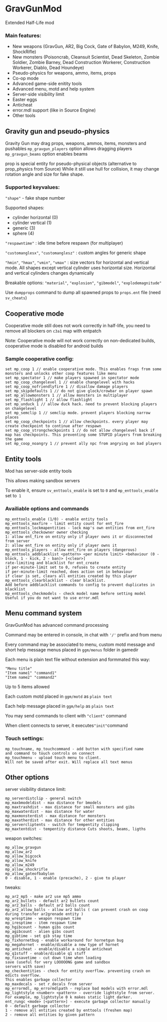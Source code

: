 
# GravGunMod

Extended Half-Life mod

### Main features:

* New weapons (GravGun, AR2, Big Cock, Gate of Babylon, M249, Knife, ShockRifle)
* New monsters (Poisoncrab, Cleansuit Scientist, Dead Skeleton, Zombie Soldier, Zombie Barney, Dead Construction Workerer, Construction Workerer, Diablo, Dead Houndeye)
* Pseudo-physics for weapons, ammo, items, props
* Co-op mode
* Advanced game-side enitity tools
* Advanced menu, motd and help system
* Server-side visibility limit
* Easter eggs
* Anticheat
* error.mdl support (like in Source Engine)
* Other tools

## Gravity gun and pseudo-physics

Gravity Gun may drag props, weapons, ammos, items, monsters and pushables
`mp_gravgun_players` option allows dragging players
`mp_gravgun_beams` option enables beams

prop is special entity for pseudo-physical objects (alternative to prop_physics from Source)
While it still use hull for collision, it may change rotation angle and size for fake shape.

### Supported keyvalues:

`"shape"` - fake shape number

Supported shapes:

 * cylinder horizontal (0)
 * cylinder vertical (1)
 * generic (3)
 * sphere (4)

`"respawntime"` : idle time before respawn (for multiplayer)

`"customanglesx"`, `"customanglesz"` : custom angles for generic shape

`"hmin"`, `"hmax"`, `"vmin"`, `"vmax"` : size vectors for horizontal and vertical mode.
All shapes except vertical cylinder uses horizontal size. Horizontal and vertical cylinders changes dynamically

Breakable options: `"material"`,  `"explosion"`, `"gibmodel"`, `"explodemagnitude"`

Use `dumpprops` command to dump all spawned props to `props.ent` file (need `sv_cheats`)

## Cooperative mode

Cooperative mode still does not work correctly in half-life, you need to remove all blockers on `c3a1` map with entpatch

Note: Cooperative mode will not work correctly on non-dedicated builds, cooperative mode is disabled for android builds

### Sample cooperative config:

```
set mp_coop 1 // enable cooperative mode. This enables frags from some monsters and unlocks other coop features like menu
set mp_spectator 1 // make players spawned in spectator mode
set mp_coop_changelevel 1 // enable changelevel with hacks
set mp_coop_nofriendlyfire 1 // disallow damage players
set mp_skipdefaults 1 // do not give glock/crowbar on player spawn
set mp_allowmonsters 1 // allow monsters in multiplayer
set mp_flashlight 1 // allow flashlight
set mp_unduck 1 // allow duck hack. need to prevent blocking players on changelevel
set mp_semclip 1 // semclip mode. prevent players blocking narrow places
set mp_coop_checkpoints 1 // allow checkpoints. every player may create checkpoint to continue after respawn
set mp_coop_strongcheckpoints 1 // do not allow changelevel back if map has checkpoints. This preventing some STUPID players from breaking the game
set mp_coop_noangry 1 // prevent ally npc from angrying on bad players
```

## Entity tools

Mod has server-side entity tools

This allows making sandbox servers

To enable it, ensure `sv_enttools_enable` is set to `0` and `mp_enttools_enable` set to` 1`

### Availiable options and commands

```
mp_enttools_enable (1/0) - enable entity tools
mp_enttools_maxfire - limit entity count for ent_fire
mp_enttools_lockmapentities - lock map's own entities from ent_fire
mp_enttools_checkowner owner checking
1: allow ent_fire on entity only if player owns it or disconnected from server
2: allow ent_fire on entity only if player owns it
mp_enttools_players - allow ent_fire on players (dangerous)
mp_enttools_addblacklist <pattern> <per minute limit> <behaviour (0 - block, 1 - kick, 2 - ban)> [<clear>]
rate-limiting and blacklist for ent_create
if per-minute-limit set to 0, refuses to create entity
if per-minute-limit reached, does action set in behaviour
if clear is set, clears all entities created by this player
mp_enttools_clearblacklist - clear blacklist.
Add before addblacklist commands to config to prevent duplicates in blacklist
mp_enttools_checkmodels - check model name before setting model
Useful if you do not want to use error.mdl
```

## Menu command system

GravGunMod has advanced command processing

Command may be entered in console, in chat with `'/'` prefix and from menu

Every command may be associated to menu, custom motd message and short help message
menus placed in `ggm/menus` folder in gamedir

Each menu is plain text file without extension and formmated this way:
```
"Menu title"
"Item name1" "command1"
"Item name2" "command2"
```
Up to 5 items allowed

Each custom motd placed in `ggm/motd` as `plain text`

Each help message placed in `ggm/help` as `plain text`

You may send commands to client with `"client"` command

When client connects to server, it executes` "init" `command

### Touch settings:

```
mp_touchname, mp_touchcommand - add button with specified name
and command to touch controls on connect
mp_touchmenu - upload touch menu to client.
Will not be saved after exit. Will replace all text menus
```


## Other options


server visibility distance limit:
```
mp_serverdistclip - general switch
mp_maxbmodeldist - max distance for bmodels
mp_maxtrashdist - max distance for small monsters and gibs
mp_maxwaterdist - max distance for water
mp_maxmonsterdist - max distance for monsters
mp_maxotherdist - max distance for other entities
mp_servercliptents - switch for tempentity clipping
mp_maxtentdist - tempentity distance Cuts shoots, beams, ligths
```
weapon switches:

```
mp_allow_gravgun
mp_allow_ar2
mp_allow_bigcock
mp_allow_knife
mp_allow_m249
mp_allow_shockrifle
mp_allow_gateofbabylon
0 - disable, 1 - enable (precache), 2 - give to player
```
tweaks:
```
mp_ar2_mp5 - make ar2 use mp5 ammo
mp_ar2_bullets - default ar2 bullets count
mp_ar2_balls - default ar2 balls count
mp_ar2_allow_balls - allow ar2 balls ( can prevent crash on coop during transfer ar2grenade entity )
mp_wresptime - weapon respawn time
mp_iresptime - item respawn time
mp_hgibcount - human gibs count
mp_agibcount - alien gibs count
mp_gibtime - set gib stay time
mp_fixhornetbug - enable workaround for hornetgun bug
mp_megahornet - enable/disable a new type of hornet
mp_anticheat - enable/disable a simple anticheat
mp_q1stuff - enable/disable q1 stuff
mp_fixsavetime - cut down time when loading
save (useful for very LOOOOONG game and sandbox
servers with save)
mp_checkentities - check for entity overflow. preventing crash on edicts overflow.
This enables garbage collector
mp_maxdecals - set r_decals from server
mp_errormdl, mp_errormdlpath - replace bad models with error.mdl
mp_lightstyle <number> <pattern> - override lightstyle from server.
For example, mp_lightstyle 0 k makes static light darker.
ent_rungc <mode> [<pattern>] - execute garbage collector manually
0 - default garbage collector
1 - remove all entities created by enttools (freshen map)
2 - remove all entities by given pattern
```
